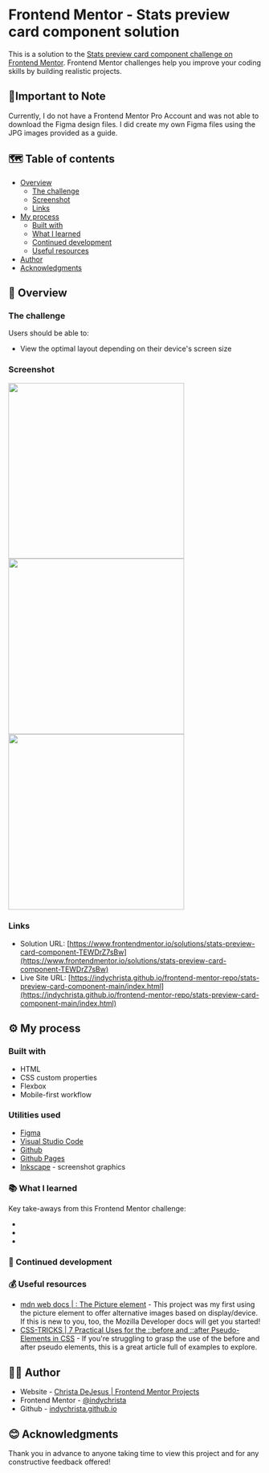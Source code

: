 # Frontend Mentor - Stats preview card component solution

This is a solution to the [Stats preview card component challenge on Frontend Mentor](https://www.frontendmentor.io/challenges/stats-preview-card-component-8JqbgoU62). Frontend Mentor challenges help you improve your coding skills by building realistic projects. 

## 📝Important to Note

Currently, I do not have a Frontend Mentor Pro Account and was not able to download the Figma design files. I did create my own Figma files using the JPG images provided as a guide.

## 🗺️ Table of contents

- [Overview](#overview)
  - [The challenge](#the-challenge)
  - [Screenshot](#screenshot)
  - [Links](#links)
- [My process](#my-process)
  - [Built with](#built-with)
  - [What I learned](#what-i-learned)
  - [Continued development](#continued-development)
  - [Useful resources](#useful-resources)
- [Author](#author)
- [Acknowledgments](#acknowledgments)

## 🧭 Overview

### The challenge

Users should be able to:

- View the optimal layout depending on their device's screen size

### Screenshot

<img src="" width="350">
<img src="" width="350">
<img src="" width="350">

### Links

- Solution URL: [https://www.frontendmentor.io/solutions/stats-preview-card-component-TEWDrZ7sBw](https://www.frontendmentor.io/solutions/stats-preview-card-component-TEWDrZ7sBw)
- Live Site URL: [https://indychrista.github.io/frontend-mentor-repo/stats-preview-card-component-main/index.html](https://indychrista.github.io/frontend-mentor-repo/stats-preview-card-component-main/index.html)

## ⚙️ My process

### Built with

- HTML
- CSS custom properties
- Flexbox
- Mobile-first workflow

### Utilities used

- [Figma](https://www.figma.com) 
- [Visual Studio Code](https://code.visualstudio.com)
- [Github](https://github.com)
- [Github Pages](https://https://pages.github.com/)
- [Inkscape](https://inkscape.org) - screenshot graphics

### 📚 What I learned

Key take-aways from this Frontend Mentor challenge:

-  
-  
-  

### 🚀 Continued development



### 💰 Useful resources

- [mdn web docs | <picture>: The Picture element](https://developer.mozilla.org/en-US/docs/Web/HTML/Element/picture) - This project was my first using the picture element to offer alternative images based on display/device. If this is new to you, too, the Mozilla Developer docs will get you started!
- [CSS-TRICKS | 7 Practical Uses for the ::before and ::after Pseudo-Elements in CSS](https://css-tricks.com/7-practical-uses-for-the-before-and-after-pseudo-elements-in-css/) - If you're struggling to grasp the use of the before and after pseudo elements, this is a great article full of examples to explore. 

## 👩‍💻 Author

- Website - [Christa DeJesus | Frontend Mentor Projects](https://indychrista.github.io/frontend-mentor-repo/)
- Frontend Mentor - [@indychrista](https://www.frontendmentor.io/profile/indychrista)
- Github - [indychrista.github.io](https://indychrista.github.io)

## 😊 Acknowledgments

Thank you in advance to anyone taking time to view this project and for any constructive feedback offered!
